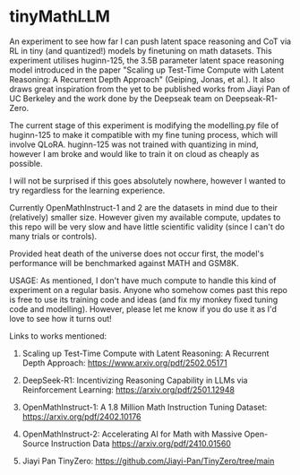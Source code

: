 # tinyMathLLM
An experiment to see how far I can push latent space reasoning and CoT via RL in tiny (and quantized!) models by finetuning on math datasets. This experiment utilises huginn-125, the 3.5B parameter latent space reasoning model introduced in the paper "Scaling up Test-Time Compute with Latent Reasoning: A Recurrent Depth Approach" (Geiping, Jonas, et al.). It also draws great inspiration from the yet to be published works from Jiayi Pan of UC Berkeley and the work done by the Deepseak team on Deepseak-R1-Zero. 

The current stage of this experiment is modifying the modelling.py file of huginn-125 to make it compatible with my fine tuning process, which will involve QLoRA. huginn-125 was not trained with quantizing in mind, however I am broke and would like to train it on cloud as cheaply as possible.

I will not be surprised if this goes absolutely nowhere, however I wanted to try regardless for the learning experience. 

Currently OpenMathInstruct-1 and 2 are the datasets in mind due to their (relatively) smaller size. However given my available compute, updates to this repo will be very slow and have little scientific validity (since I can't do many trials or controls).

Provided heat death of the universe does not occur first, the model's performance will be benchmarked against MATH and GSM8K.


USAGE: As mentioned, I don't have much compute to handle this kind of experiment on a regular basis. Anyone who somehow comes past this repo is free to use its training code and ideas (and fix my monkey fixed tuning code and modelling). However, please let me know if you do use it as I'd love to see how it turns out!

Links to works mentioned:

1. Scaling up Test-Time Compute with Latent Reasoning: A Recurrent Depth Approach:
  https://www.arxiv.org/pdf/2502.05171

2. DeepSeek-R1: Incentivizing Reasoning Capability in LLMs via Reinforcement Learning: https://arxiv.org/pdf/2501.12948

3. OpenMathInstruct-1: A 1.8 Million Math Instruction Tuning Dataset: https://arxiv.org/pdf/2402.10176

4. OpenMathInstruct-2: Accelerating AI for Math with Massive Open-Source Instruction Data https://arxiv.org/pdf/2410.01560

5. Jiayi Pan TinyZero: https://github.com/Jiayi-Pan/TinyZero/tree/main


